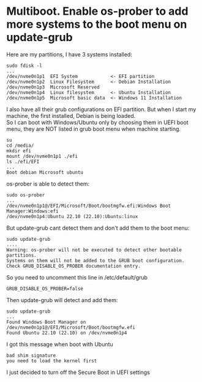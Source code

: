 # Multiboot. Enable os-prober to add more systems to the boot menu on update-grub
Here are my partitions, I have 3 systems installed:
````
sudo fdisk -l
...
/dev/nvme0n1p1  EFI System            <- EFI partition
/dev/nvme0n1p2  Linux Filesystem      <- Debian Installation
/dev/nvme0n1p3  Microsoft Reserved
/dev/nvme0n1p4  Linux filesystem      <- Ubuntu Installation
/dev/nvme0n1p5  Microsoft basic data  <- Windows 11 Installation
````
I also have all their grub configurations on EFI partition. But when I start my machine, the first installed, Debian is being loaded. <br>
So I can boot with Windows/Ubuntu only by choosing them in UEFI boot menu, they are NOT listed in grub boot menu when machine starting.
````
su
cd /media/
mkdir efi
mount /dev/nvme0n1p1 ./efi
ls ./efi/EFI
...
Boot debian Microsoft ubuntu
````
os-prober is able to detect them:
````
sudo os-prober
...
/dev/nvme0n1p1@/EFI/Microsoft/Boot/bootmgfw.efi:Windows Boot Manager:Windows:efi
/dev/nvme0n1p4:Ubuntu 22.10 (22.10):Ubuntu:linux
````
But update-grub cant detect them and don't add them to the boot menu:
````
sudo update-grub
....
Warning: os-prober will not be executed to detect other bootable partitions.
Systems on them will not be added to the GRUB boot configuration.
Check GRUB_DISABLE_OS_PROBER documentation entry.
````
So you need to uncomment this line in /etc/default/grub
````
GRUB_DISABLE_OS_PROBER=false
````
Then update-grub will detect and add them:
````
sudo update-grub
...
Found Windows Boot Manager on /dev/nvme0n1p1@/EFI/Microsoft/Boot/bootmgfw.efi
Found Ubuntu 22.10 (22.10) on /dev/nvme0n1p4
````
I got this message when boot with Ubuntu
````
bad shim signature 
you need to load the kernel first
````
I just decided to turn off the Secure Boot in UEFI settings
